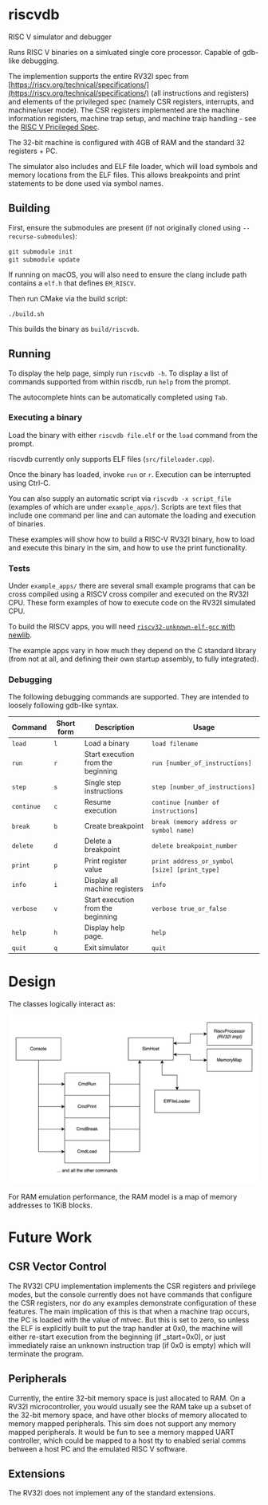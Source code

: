 # riscvdb
RISC V simulator and debugger

Runs RISC V binaries on a simluated single core processor. Capable of gdb-like debugging.

The implemention supports the entire RV32I spec from [https://riscv.org/technical/specifications/](https://riscv.org/technical/specifications/) (all instructions and registers) and elements of the privileged spec (namely CSR registers, interrupts, and machine/user mode). The CSR registers implemented are the machine information registers, machine trap setup, and machine traip handling - see the [RISC V Pricileged Spec](https://riscv.org/technical/specifications/).

The 32-bit machine is configured with 4GB of RAM and the standard 32 registers + PC.

The simulator also includes and ELF file loader, which will load symbols and memory locations from the ELF files. This allows breakpoints and print statements to be done used via symbol names.

## Building

First, ensure the submodules are present (if not originally cloned using `--recurse-submodules`):

```
git submodule init
git submodule update
```

If running on macOS, you will also need to ensure the clang include path contains a `elf.h` that defines `EM_RISCV`.

Then run CMake via the build script:
```
./build.sh
```

This builds the binary as `build/riscvdb`.

## Running

To display the help page, simply run `riscvdb -h`. To display a list of commands supported from within riscdb, run `help` from the prompt.

The autocomplete hints can be automatically completed using `Tab`.

### Executing a binary

Load the binary with either `riscvdb file.elf` or the `load` command from the prompt.

riscvdb currently only supports ELF files (`src/fileloader.cpp`).

Once the binary has loaded, invoke `run` or `r`. Execution can be interrupted using Ctrl-C.

You can also supply an automatic script via `riscvdb -x script_file` (examples of which are under `example_apps/`). Scripts are text files that include one command per line and can automate the loading and execution of binaries.

These examples will show how to build a RISC-V RV32I binary, how to load and execute this binary in the sim, and how to use the print functionality.

### Tests

Under `example_apps/` there are several small example programs that can be cross compiled using a RISCV cross compiler and executed on the RV32I CPU. These form examples of how to execute code on the RV32I simulated CPU.

To build the RISCV apps, you will need [`riscv32-unknown-elf-gcc` with newlib](https://github.com/riscv-collab/riscv-gnu-toolchain?tab=readme-ov-file#installation-newlib).

The example apps vary in how much they depend on the C standard library (from not at all, and defining their own startup assembly, to fully integrated).

### Debugging

The following debugging commands are supported. They are intended to loosely following gdb-like syntax.

| Command | Short form | Description | Usage |
| ------- | ---------- | ----------- | ----- |
| `load` | `l` | Load a binary | `load filename` |
| `run` | `r` | Start execution from the beginning | `run [number_of_instructions]` |
| `step` | `s` | Single step instructions | `step [number_of_instructions]` |
| `continue` | `c` | Resume execution | `continue [number of instructions]` |
| `break` | `b` | Create breakpoint | `break (memory address or symbol name)` |
| `delete` | `d` | Delete a breakpoint | `delete breakpoint_number` |
| `print` | `p` | Print register value | `print address_or_symbol [size] [print_type]` |
| `info` | `i` | Display all machine registers | `info` |
| `verbose` | `v` | Start execution from the beginning | `verbose true_or_false` |
| `help` | `h` | Display help page. | `help` |
| `quit` | `q` | Exit simulator | `quit` |

# Design

The classes logically interact as:

![Class Diagram](doc/classes.png)

For RAM emulation performance, the RAM model is a map of memory addresses to 1KiB blocks.

# Future Work
## CSR Vector Control
The RV32I CPU implementation implements the CSR registers and privilege modes, but the console currently does not have commands that configure the CSR registers, nor do any examples demonstrate configuration of these features. The main implication of this is that when a machine trap occurs, the PC is loaded with the value of mtvec. But this is set to zero, so unless the ELF is explicitly built to put the trap handler at 0x0, the machine will either re-start execution from the beginning (if \_start=0x0), or just immediately raise an unknown instruction trap (if 0x0 is empty) which will terminate the program.

## Peripherals
Currently, the entire 32-bit memory space is just allocated to RAM. On a RV32I microcontroller, you would usually see the RAM take up a subset of the 32-bit memory space, and have other blocks of memory allocated to memory mapped peripherals. This sim does not support any memory mapped peripherals. It would be fun to see a memory mapped UART controller, which could be mapped to a host tty to enabled serial comms between a host PC and the emulated RISC V software.

## Extensions
The RV32I does not implement any of the standard extensions.
